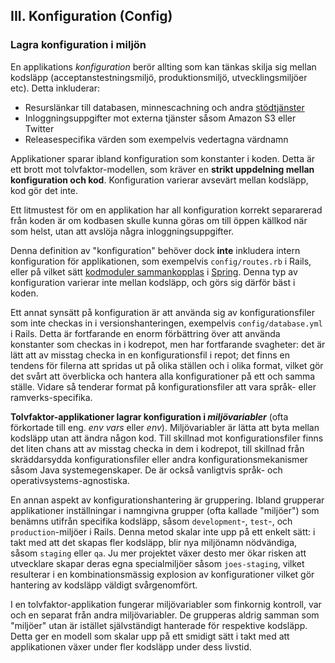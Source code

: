 ## III. Konfiguration (Config)
### Lagra konfiguration i miljön

En applikations *konfiguration* berör allting som kan tänkas skilja sig mellan kodsläpp (acceptanstestningsmiljö, produktionsmiljö, utvecklingsmiljöer etc). Detta inkluderar:

* Resurslänkar till databasen, minnescachning och andra [stödtjänster](./backing-services)
* Inloggningsuppgifter mot externa tjänster såsom Amazon S3 eller Twitter
* Releasespecifika värden som exempelvis vedertagna värdnamn

Applikationer sparar ibland konfiguration som konstanter i koden. Detta är ett brott mot tolvfaktor-modellen, som kräver en **strikt uppdelning mellan konfiguration och kod**. Konfiguration varierar avsevärt mellan kodsläpp, kod gör det inte.

Ett litmustest för om en applikation har all konfiguration korrekt separarerad från koden är om kodbasen skulle kunna göras om till öppen källkod när som helst, utan att avslöja några inloggningsuppgifter.

Denna definition av "konfiguration" behöver dock **inte** inkludera intern konfiguration för applikationen, som exempelvis `config/routes.rb` i Rails, eller på vilket sätt [kodmoduler sammankopplas](http://docs.spring.io/spring/docs/current/spring-framework-reference/html/beans.html) i [Spring](http://spring.io/). Denna typ av konfiguration varierar inte mellan kodsläpp, och görs sig därför bäst i koden.

Ett annat synsätt på konfiguration är att använda sig av konfigurationsfiler som inte checkas in i versionshanteringen, exempelvis `config/database.yml` i Rails. Detta är fortfarande en enorm förbättring över att använda konstanter som checkas in i kodrepot, men har fortfarande svagheter: det är lätt att av misstag checka in en konfigurationsfil i repot; det finns en tendens för filerna att spridas ut på olika ställen och i olika format, vilket gör det svårt att överblicka och hantera alla konfigurationer på ett och samma ställe. Vidare så tenderar format på konfigurationsfiler att vara språk- eller ramverks-specifika.

**Tolvfaktor-applikationer lagrar konfiguration i *miljövariabler*** (ofta förkortade till eng. *env vars* eller *env*). Miljövariabler är lätta att byta mellan kodsläpp utan att ändra någon kod. Till skillnad mot konfigurationsfiler finns det liten chans att av misstag checka in dem i kodrepot, till skillnad från skräddarsydda konfigurationsfiler eller andra konfigurationsmekanismer såsom Java systemegenskaper. De är också vanligtvis språk- och operativsystems-agnostiska.

En annan aspekt av konfigurationshantering är gruppering. Ibland grupperar applikationer inställningar i namngivna grupper (ofta kallade "miljöer") som benämns utifrån specifika kodsläpp, såsom `development`-, `test`-, och `production`-miljöer i Rails. Denna metod skalar inte upp på ett enkelt sätt: i takt med att det skapas fler kodsläpp, blir nya miljönamn nödvändiga, såsom `staging` eller `qa`. Ju mer projektet växer desto mer ökar risken att utvecklare skapar deras egna specialmiljöer såsom `joes-staging`, vilket resulterar i en kombinationsmässig explosion av konfigurationer vilket gör hantering av kodsläpp väldigt svårgenomfört.

I en tolvfaktor-applikation fungerar miljövariabler som finkornig kontroll, var och en separat från andra miljövariabler. De grupperas aldrig samman som "miljöer" utan är istället självständigt hanterade för respektive kodsläpp. Detta ger en modell som skalar upp på ett smidigt sätt i takt med att applikationen växer under fler kodsläpp under dess livstid.
